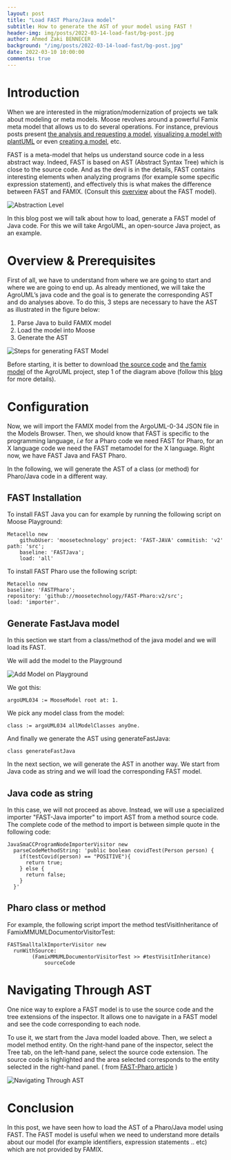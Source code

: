 ```yaml
---
layout: post
title: "Load FAST Pharo/Java model"
subtitle: How to generate the AST of your model using FAST !
header-img: img/posts/2022-03-14-load-fast/bg-post.jpg
author: Ahmed Zaki BENNECER
background: "/img/posts/2022-03-14-load-fast/bg-post.jpg"
date: 2022-03-10 10:00:00
comments: true
---
```


# Introduction

When we are interested in the migration/modernization of projects we talk about modeling or meta models. Moose revolves around a powerful Famix meta model that allows us to do several operations. For instance, previous posts present [the analysis and requesting a model](https://modularmoose.org/2021/03/30/modularmoose-usecase.html), [visualizing a model with plantUML](https://modularmoose.org/2021/06/04/plantUML-for-metamodel.html) or even [creating a model](https://modularmoose.org/2021/02/15/Coasters.html), etc.

FAST is a meta-model that helps us understand source code in a less abstract way. Indeed, FAST is based on AST (Abstract Syntax Tree) which is close to the source code. And as the devil is in the details, FAST contains interesting elements when analyzing programs (for example some specific expression statement), and effectively this is what makes the difference between FAST and FAMIX.
(Consult this [overview](https://modularmoose.org/moose-wiki/Developers/Parsers/FAST) about the FAST model).

![Abstraction Level](/img/posts/2022-03-14-load-fast/abstraction.png)

In this blog post we will talk about how to load, generate a FAST model of Java code. For this we will take ArgoUML, an open-source Java project, as an example.

# Overview & Prerequisites

First of all, we have to understand from where we are going to start and where we are going to end up. As already mentioned, we will take the AgroUML’s java code and the goal is to generate the corresponding AST and do analyses above. To do this, 3 steps are necessary to have the AST as illustrated in the figure below:

1. Parse Java to build FAMIX model
2. Load the model into Moose
3. Generate the AST

![Steps for generating FAST Model](/img/posts/2022-03-14-load-fast/Overview.png)

[comment]: <> (TODO: upload the ressources in this git repository instead of using external link // having some path issues)
Before starting, it is better to download [the source code](https://www.mediafire.com/file/052scdvr07ycok8/ArgoUML-0-34.zip/file) and [the famix model](https://drive.google.com/file/d/1ZQQYedGKWlC7whj92uErpfbI7T-kSjGC/view) of the AgroUML project, step 1 of the diagram above (follow this [blog](https://fuhrmanator.github.io/2019/07/29/AnalyzingJavaWithMoose.html) for more details).

# Configuration

Now, we will import the FAMIX model from the ArgoUML-0-34 JSON file in the Models Browser. Then, we should know that FAST is specific to the programming language, _i.e_ for a Pharo code we need FAST for Pharo, for an X language code we need the FAST metamodel for the X language. Right now, we have FAST Java and FAST Pharo.

In the following, we will generate the AST of a class (or method) for Pharo/Java code in a different way.

## FAST Installation

To install FAST Java you can for example by running the following script on Moose Playground:

```st
Metacello new
    githubUser: 'moosetechnology' project: 'FAST-JAVA' commitish: 'v2' path: 'src';
    baseline: 'FASTJava';
    load: 'all'
```

To install FAST Pharo use the following script:

```st
Metacello new
baseline: 'FASTPharo';
repository: 'github://moosetechnology/FAST-Pharo:v2/src';
load: 'importer'.
```

## Generate FastJava model

In this section we start from a class/method of the java model and we will load its FAST.

We will add the model to the Playground

![Add Model on Playground](/img/posts/2022-03-14-load-fast/AddModelPlayground.png)

We got this:

```st
argoUML034 := MooseModel root at: 1.
```

We pick any model class from the model:

```st
class := argoUML034 allModelClasses anyOne.
```

And finally we generate the AST using generateFastJava:

```st
class generateFastJava
```

In the next section, we will generate the AST in another way. We start from Java code as string and we will load the corresponding FAST model.

## Java code as string

In this case, we will not proceed as above. Instead, we will use a specialized importer "FAST-Java importer" to import AST from a method source code. The complete code of the method to import is between simple quote in the following code:

```st
JavaSmaCCProgramNodeImporterVisitor new
  parseCodeMethodString: 'public boolean covidTest(Person person) {
    if(testCovid(person) == "POSITIVE"){
      return true;
    } else {
      return false;
    }
  }'
```

## Pharo class or method

For example, the following script import the method testVisitInheritance of FamixMMUMLDocumentorVisitorTest:

```st
FASTSmalltalkImporterVisitor new
  runWithSource:
		(FamixMMUMLDocumentorVisitorTest >> #testVisitInheritance)
			sourceCode
```

# Navigating Through AST

One nice way to explore a FAST model is to use the source code and the tree extensions of the inspector. It allows one to navigate in a FAST model and see the code corresponding to each node.

To use it, we start from the Java model loaded above. Then, we select a model method entity. On the right-hand pane of the inspector, select the Tree tab, on the left-hand pane, select the source code extension. The source code is highlighted and the area selected corresponds to the entity selected in the right-hand panel. ( from [FAST-Pharo article](https://modularmoose.org/moose-wiki/Developers/Parsers/FAST-Pharo) )

![Navigating Through AST](/img/posts/2022-03-14-load-fast/NavigatingThrowAST.gif)

# Conclusion

In this post, we have seen how to load the AST of a Pharo/Java model using FAST. The FAST model is useful when we need to understand more details about our model (for example identifiers, expression statements .. etc) which are not provided by FAMIX.
